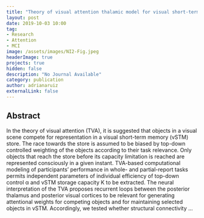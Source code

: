 ```yaml
---
title: "Theory of visual attention thalamic model for visual short-term memory capacity and top-down control: Evidence from a thalamo-cortical structural connectivity analysis"
layout: post
date: 2019-10-03 10:00
tag: 
- Research
- Attention
- MCI
image: /assets/images/NI2-Fig.jpeg
headerImage: true
projects: true
hidden: false
description: "No Journal Available"
category: publication
author: adrianaruiz
externalLink: false
---
```


## Abstract
In the theory of visual attention (TVA), it is suggested that objects in a visual scene compete for representation in a visual short-term memory (vSTM) store. The race towards the store is assumed to be biased by top-down controlled weighting of the objects according to their task relevance. Only objects that reach the store before its capacity limitation is reached are represented consciously in a given instant. TVA-based computational modeling of participants’ performance in whole- and partial-report tasks permits independent parameters of individual efficiency of top-down control α and vSTM storage capacity K to be extracted. The neural interpretation of the TVA proposes recurrent loops between the posterior thalamus and posterior visual cortices to be relevant for generating attentional weights for competing objects and for maintaining selected objects in vSTM. Accordingly, we tested whether structural connectivity …
